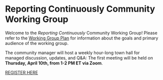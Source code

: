 # Reporting Continuously Community Working Group
Welcome to the *Reporting Continuously* Community Working Group! Please refer to the [Working Group Plan](./plan.md) for information about the goals and primary audience of the working group.

The community manager will host a weekly hour-long town hall for managed discussion, updates, and Q&A: The first meeting will be held on **Thursday, April 10th, from 1-2 PM ET via Zoom**.

[REGISTER HERE](https://gsa.zoomgov.com/meeting/register/t7WXSUz2SqK7Pdn8KXH8jQ)

